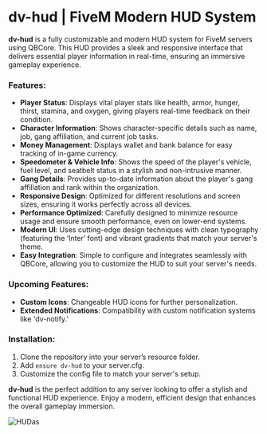 # dv-hud | FiveM Modern HUD System

**dv-hud** is a fully customizable and modern HUD system for FiveM servers using QBCore. This HUD provides a sleek and responsive interface that delivers essential player information in real-time, ensuring an immersive gameplay experience.

### Features:
- **Player Status**: Displays vital player stats like health, armor, hunger, thirst, stamina, and oxygen, giving players real-time feedback on their condition.
- **Character Information**: Shows character-specific details such as name, job, gang affiliation, and current job tasks.
- **Money Management**: Displays wallet and bank balance for easy tracking of in-game currency.
- **Speedometer & Vehicle Info**: Shows the speed of the player's vehicle, fuel level, and seatbelt status in a stylish and non-intrusive manner.
- **Gang Details**: Provides up-to-date information about the player's gang affiliation and rank within the organization.
- **Responsive Design**: Optimized for different resolutions and screen sizes, ensuring it works perfectly across all devices.
- **Performance Optimized**: Carefully designed to minimize resource usage and ensure smooth performance, even on lower-end systems.
- **Modern UI**: Uses cutting-edge design techniques with clean typography (featuring the ‘Inter’ font) and vibrant gradients that match your server's theme.
- **Easy Integration**: Simple to configure and integrates seamlessly with QBCore, allowing you to customize the HUD to suit your server's needs.

### Upcoming Features:
- **Custom Icons**: Changeable HUD icons for further personalization.
- **Extended Notifications**: Compatibility with custom notification systems like 'dv-notify.'

### Installation:
1. Clone the repository into your server’s resource folder.
2. Add `ensure dv-hud` to your server.cfg.
3. Customize the config file to match your server's setup.

**dv-hud** is the perfect addition to any server looking to offer a stylish and functional HUD experience. Enjoy a modern, efficient design that enhances the overall gameplay immersion.

![HUDas](https://github.com/user-attachments/assets/f7031fa7-a187-45bd-b3a1-e52d6fc6e234)

